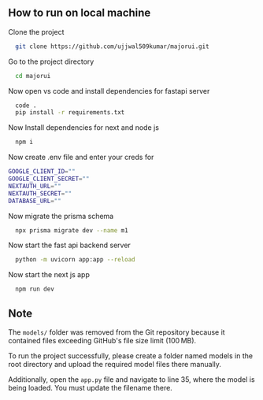 
## How to run on local machine

Clone the project

```bash
  git clone https://github.com/ujjwal509kumar/majorui.git
```

Go to the project directory

```bash
  cd majorui
```

Now open vs code and install dependencies for fastapi server

```bash
  code .
  pip install -r requirements.txt
```

Now Install dependencies for next and node js

```bash
  npm i
```

Now create .env file and enter your creds for

```bash
GOOGLE_CLIENT_ID=""
GOOGLE_CLIENT_SECRET=""
NEXTAUTH_URL=""
NEXTAUTH_SECRET=""
DATABASE_URL=""
```

Now migrate the prisma schema

```bash
  npx prisma migrate dev --name m1
```

Now start the fast api backend server

```bash
  python -m uvicorn app:app --reload
```

Now start the next js app  
```
  npm run dev
```


## Note

The ``` models/ ``` folder was removed from the Git repository because it contained files exceeding GitHub's file size limit (100 MB).

To run the project successfully, please create a folder named models in the root directory and upload the required model files there manually.

Additionally, open the ```app.py``` file and navigate to line 35, where the model is being loaded. You must update the filename there.

